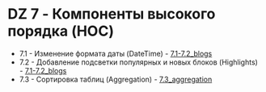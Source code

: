 # DZ 7 - Компоненты высокого порядка (HOC)

* 7.1 - Изменение формата даты (DateTime) - [7.1-7.2_blogs](7.1-7.2_blogs)
* 7.2 - Добавление подсветки популярных и новых блоков (Highlights) - [7.1-7.2_blogs](7.1-7.2_blogs)
* 7.3 - Сортировка таблиц (Aggregation) - [7.3_aggregation](7.3_aggregation)
